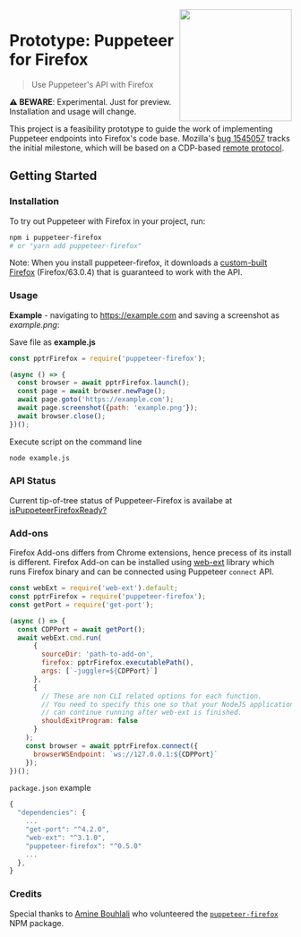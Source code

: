 <img src="https://user-images.githubusercontent.com/39191/49555713-a07b3c00-f8b5-11e8-8aba-f2d03cd83da5.png" height="200" align="right">

# Prototype: Puppeteer for Firefox

> Use Puppeteer's API with Firefox

**⚠️ BEWARE**: Experimental. Just for preview. Installation and usage will change.

This project is a feasibility prototype to guide the work of implementing Puppeteer endpoints into Firefox's code base. Mozilla's [bug 1545057](https://bugzilla.mozilla.org/show_bug.cgi?id=1545057) tracks the initial milestone, which will be based on a CDP-based [remote protocol](https://wiki.mozilla.org/Remote).

## Getting Started

### Installation

To try out Puppeteer with Firefox in your project, run:

```bash
npm i puppeteer-firefox
# or "yarn add puppeteer-firefox"
```

Note: When you install puppeteer-firefox, it downloads a [custom-built Firefox](https://github.com/puppeteer/juggler) (Firefox/63.0.4) that is guaranteed to work with the API.

### Usage

**Example** - navigating to https://example.com and saving a screenshot as *example.png*:

Save file as **example.js**

```js
const pptrFirefox = require('puppeteer-firefox');

(async () => {
  const browser = await pptrFirefox.launch();
  const page = await browser.newPage();
  await page.goto('https://example.com');
  await page.screenshot({path: 'example.png'});
  await browser.close();
})();
```

Execute script on the command line

```bash
node example.js
```


### API Status

Current tip-of-tree status of Puppeteer-Firefox is availabe at [isPuppeteerFirefoxReady?](https://aslushnikov.github.io/ispuppeteerfirefoxready/)

### Add-ons

Firefox Add-ons differs from Chrome extensions, hence precess of its install is different.
Firefox Add-on can be installed using [web-ext](https://github.com/mozilla/web-ext) library which runs Firefox binary and can be connected using Puppeteer `connect` API.

```js
const webExt = require('web-ext').default;
const pptrFirefox = require('puppeteer-firefox');
const getPort = require('get-port');

(async () => {
  const CDPPort = await getPort();
  await webExt.cmd.run(
      {
        sourceDir: 'path-to-add-on',
        firefox: pptrFirefox.executablePath(),
        args: [`-juggler=${CDPPort}`]
      },
      {
        // These are non CLI related options for each function.
        // You need to specify this one so that your NodeJS application
        // can continue running after web-ext is finished.
        shouldExitProgram: false
      }
    );
    const browser = await pptrFirefox.connect({
      browserWSEndpoint: `ws://127.0.0.1:${CDPPort}`
    });
})();
```

`package.json` example
```js
{
  "dependencies": {
    ...
    "get-port": "^4.2.0",
    "web-ext": "^3.1.0",
    "puppeteer-firefox": "^0.5.0"
    ...
  },
}
```

### Credits

Special thanks to [Amine Bouhlali](https://bitbucket.org/aminerop/) who volunteered the [`puppeteer-firefox`](https://www.npmjs.com/package/puppeteer-firefox) NPM package.
